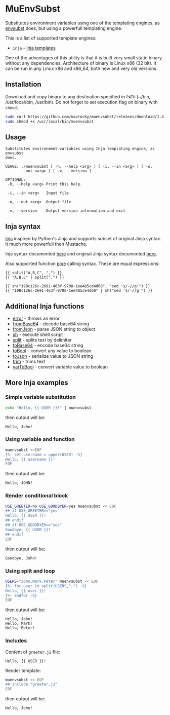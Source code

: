 # MuEnvSubst

Substitutes environment variables using one of the templating engines, as 
[envsubst](https://www.gnu.org/software/gettext/manual/html_node/envsubst-Invocation.html) does, but using a powerfull templating engine. 

This is a list of supported template engines:

- `inja` - [Inja templates](https://pantor.github.io/inja/)

One of the advantages of this utility is that it is built very small static binary without any dependencies.
Architecture of binary is Linux x86 (32 bit). It can be run in any Linux x86 and x86_64, both new and very old versions.

## Installation

Download and copy binary to any destination specified in `PATH` (~/bin, /usr/local/bin, /usr/bin). 
Do not forget to set execution flag on binary with `chmod`.

```sh
sudo curl https://github.com/navrocky/muenvsubst/releases/download/1.4.0/muenvsubst -Lo /usr/local/bin/muenvsubst
sudo chmod +x /usr/local/bin/muenvsubst
```

## Usage

```
Substitutes environment variables using Inja templating engine, as envsubst 
does. 

USAGE: ./muenvsubst [ -h, --help <arg> ] [ -i, --in <arg> ] [ -o, 
       --out <arg> ] [ -v, --version ] 

OPTIONAL:
 -h, --help <arg> Print this help. 

 -i, --in <arg>   Input file 

 -o, --out <arg>  Output file 

 -v, --version    Output version information and exit
```

## Inja syntax

[Inja](https://pantor.github.io/inja/) inspired by Python's Jinja and supports subset of original Jinja syntax. It 
much more powerfull then Mustache. 

Inja syntax documented [here](https://pantor.github.io/inja/) and original Jinja syntax documented 
[here](https://jinja.palletsprojects.com/en/stable/templates/).

Also supported function [pipe](https://jinja.palletsprojects.com/en/stable/templates/#filters) calling syntax. 
These are equal expressions:

```
{{ split("A,B,C", ",") }}
{{ "A,B,C" | split(",") }}

{{ sh("198c126c-2691-463f-9708-1ee485ce4d68", "sed 's/-//g'") }}
{{ "198c126c-2691-463f-9708-1ee485ce4d68" | sh("sed 's/-//g'") }}
```

## Additional Inja functions

- [error](functions.md#error) - throws an error
- [fromBase64](functions.md#fromBase64) - decode base64 string
- [fromJson](functions.md#fromJson) - parse JSON string to object
- [sh](functions.md#sh) - execute shell script
- [split](functions.md#split) - splits text by delimiter
- [toBase64](functions.md#toBase64) - encode base64 string
- [toBool](functions.md#toBool) - convert any value to boolean
- [toJson](functions.md#toJson) - serialize value to JSON string
- [trim](functions.md#trim) - trims text
- [varToBool](functions.md#varToBool) - convert variable value to boolean

## More Inja examples

### Simple variable substitution

```sh
echo "Hello, {{ USER }}!" | muenvsubst
```

then output will be: 

```
Hello, John!
```

### Using variable and function

```sh
muenvsubst <<EOF
{%- set username = upper(USER) -%}
Hello, {{ username }}!
EOF
```

then output will be: 

```
Hello, JOHN!
```
  
### Render conditional block

```sh
USE_GREETER=no USE_GOODBYER=yes muenvsubst << EOF
## if USE_GREETER=="yes"
Hello, {{ USER }}!
## endif
## if USE_GOODBYER=="yes"
Goodbye, {{ USER }}!
## endif
EOF
```

then output will be: 

```
Goodbye, John!
```

### Using split and loop
  
```sh
USERS="John,Mark,Peter" muenvsubst << EOF
{%- for user in split(USERS,",") -%}
Hello, {{ user }}!
{%- endfor -%}
EOF
```

then output will be: 

```
Hello, John!
Hello, Mark!
Hello, Peter!
```

### Includes

Content of `greeter.j2` file:
```
Hello, {{ USER }}!
```

Render template:

```sh
muenvsubst << EOF
## include "greeter.j2"
EOF
```

then output will be: 

```
Hello, John!
```
